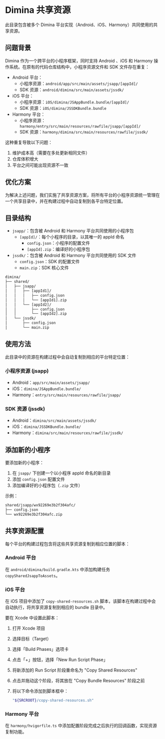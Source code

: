 # Dimina 共享资源

此目录包含被多个 Dimina 平台实现（Android、iOS、Harmony）共同使用的共享资源。

## 问题背景

Dimina 作为一个跨平台的小程序框架，同时支持 Android 、iOS 和 Harmony 操作系统。在原有的代码仓库结构中，小程序资源文件和 SDK 文件存在重复：

- Android 平台：
  - 小程序资源：`android/app/src/main/assets/jsapp/[appId]/`
  - SDK 资源：`android/dimina/src/main/assets/jssdk/`
- iOS 平台：
  - 小程序资源：`iOS/dimina/JSAppBundle.bundle/[appId]/`
  - SDK 资源：`iOS/dimina/JSSDKBundle.bundle`
- Harmony 平台：
  - 小程序资源：`harmony/entry/src/main/resources/rawfile/jsapp/[appId]/`
  - SDK 资源：`harmony/dimina/src/main/resources/rawfile/jssdk/`

这种重复导致以下问题：

1. 维护成本高（需要在多处更新相同文件）
2. 仓库体积增大
3. 平台之间可能出现资源不一致

## 优化方案

为解决上述问题，我们实施了共享资源方案，将所有平台的小程序资源统一管理在一个共享目录中，并在构建过程中自动复制到各平台特定位置。

## 目录结构

- `jsapp/`：包含被 Android 和 Harmony 平台共同使用的小程序包
  - `[appId]/`：每个小程序的目录，以其唯一的 appId 命名
    - `config.json`：小程序的配置文件
    - `[appId].zip`：编译好的小程序包
- `jssdk/`：包含被 Android 和 Harmony 平台共同使用的 SDK 文件
  - `config.json`：SDK 的配置文件
  - `main.zip`：SDK 核心文件

```txt
dimina/
├── shared/
│   ├── jsapp/
│   │   ├── [appId1]/
│   │   │   ├── config.json
│   │   │   └── [appId1].zip
│   │   └── [appId2]/
│   │       ├── config.json
│   │       └── [appId2].zip
│   └── jssdk/
│       ├── config.json
│       └── main.zip
```

## 使用方法

此目录中的资源在构建过程中会自动复制到相应的平台特定位置：

### 小程序资源 (jsapp)

- Android：`app/src/main/assets/jsapp/`
- iOS：`dimina/JSAppBundle.bundle/`
- Harmony：`entry/src/main/resources/rawfile/jsapp/`

### SDK 资源 (jssdk)

- Android：`dimina/src/main/assets/jssdk/`
- iOS：`dimina/JSSDKBundle.bundle/`
- Harmony：`dimina/src/main/resources/rawfile/jssdk/`

## 添加新的小程序

要添加新的小程序：

1. 在 `jsapp/` 下创建一个以小程序 appId 命名的新目录
2. 添加 `config.json` 配置文件
3. 添加编译好的小程序包（`.zip` 文件）

示例：

```txt
shared/jsapp/wx92269e3b2f304afc/
├── config.json
└── wx92269e3b2f304afc.zip
```

## 共享资源配置

每个平台的构建过程包含将这些共享资源复制到相应位置的脚本：

### Android 平台

在 `android/dimina/build.gradle.kts` 中添加构建任务 `copySharedJsappToAssets`。

### iOS 平台

在 iOS 项目中添加了 `copy-shared-resources.sh` 脚本，该脚本在构建过程中会自动执行，将共享资源复制到相应的 bundle 目录中。

要在 Xcode 中设置此脚本：

1. 打开 Xcode 项目
2. 选择目标（Target）
3. 选择「Build Phases」选项卡
4. 点击「+」按钮，选择「New Run Script Phase」
5. 将新添加的 Run Script 阶段重命名为 "Copy Shared Resources"
6. 点击并拖动这个阶段，将其放在 "Copy Bundle Resources" 阶段之前
7. 将以下命令添加到脚本框中：

   ```bash
   "${SRCROOT}/copy-shared-resources.sh"
   ```

### Harmony 平台

在 `harmony/hvigorfile.ts` 中添加配置阶段完成之后执行的回调函数，实现资源复制功能。

